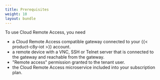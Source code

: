 ```yaml
---
title: Prerequisites
weight: 10
layout: bundle
---
```


To use Cloud Remote Access, you need

* a Cloud Remote Access compatible gateway connected to your {{< product-c8y-iot >}} account.
* a remote device with a VNC, SSH or Telnet server that is connected to the gateway and reachable from the gateway.
* "Remote access" permission granted to the tenant user.
* the Cloud Remote Access microservice included into your subscription plan.
